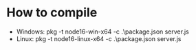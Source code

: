 # How to compile
- Windows: pkg -t node16-win-x64 -c .\package.json server.js
- Linux: pkg -t node16-linux-x64 -c .\package.json server.js